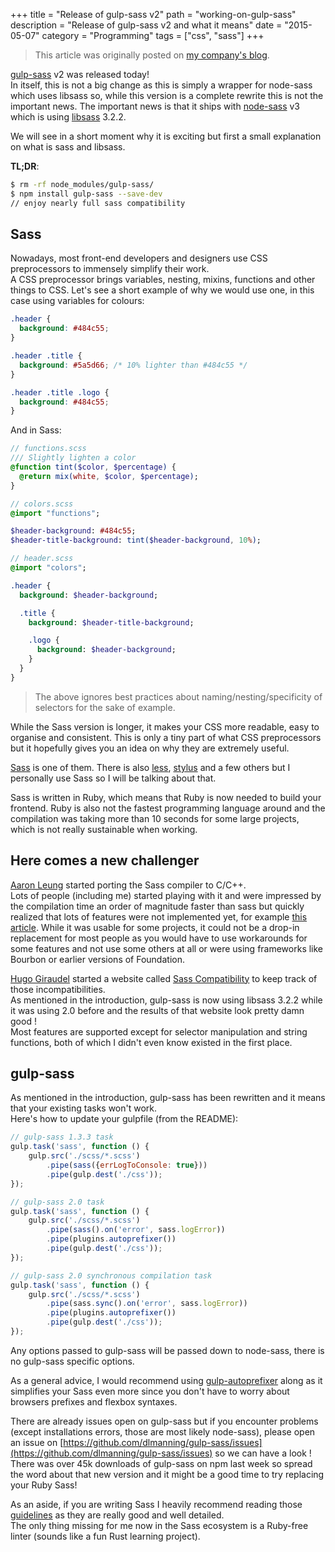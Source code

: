 +++
title = "Release of gulp-sass v2"
path = "working-on-gulp-sass"
description = "Release of gulp-sass v2 and what it means"
date = "2015-05-07"
category = "Programming"
tags = ["css", "sass"]
+++

> This article was originally posted on [my company's blog](https://blog.wearewizards.io/gulp-sass-v2-released).

[gulp-sass](https://github.com/dlmanning/gulp-sass) v2 was released today!  
In itself, this is not a big change as this is simply a wrapper for node-sass which uses libsass so, while this version is a complete rewrite this is not the important news. The important news is that it ships with [node-sass](https://github.com/sass/node-sass) v3 which is using [libsass](http://libsass.org/) 3.2.2.

We will see in a short moment why it is exciting but first a small explanation on what is sass and libsass.  

**TL;DR**:
```bash
$ rm -rf node_modules/gulp-sass/
$ npm install gulp-sass --save-dev
// enjoy nearly full sass compatibility
```

## Sass
Nowadays, most front-end developers and designers use CSS preprocessors to immensely simplify their work.  
A CSS preprocessor brings variables, nesting, mixins, functions and other things to CSS.  Let's see a short example of why we would use one, in this case using variables for colours:

```css
.header {
  background: #484c55;
}

.header .title {
  background: #5a5d66; /* 10% lighter than #484c55 */
}

.header .title .logo {
  background: #484c55;
}
```

And in Sass:
```sass
// functions.scss
/// Slightly lighten a color
@function tint($color, $percentage) {
  @return mix(white, $color, $percentage);
}

// colors.scss
@import "functions";

$header-background: #484c55;
$header-title-background: tint($header-background, 10%);

// header.scss
@import "colors";

.header {
  background: $header-background;

  .title {
    background: $header-title-background;

    .logo {
      background: $header-background;
    }
  }
}
```

> The above ignores best practices about naming/nesting/specificity of selectors for the sake of example.

While the Sass version is longer, it makes your CSS more readable, easy to organise and consistent. This is only a tiny part of what CSS preprocessors but it hopefully gives you an idea on why they are extremely useful.  

[Sass](http://sass-lang.com/) is one of them. There is also [less](http://lesscss.org/), [stylus](http://learnboost.github.io/stylus/) and a few others but I personally use Sass so I will be talking about that.  

Sass is written in Ruby, which means that Ruby is now needed to build your frontend. Ruby is also not the fastest programming language around and the compilation was taking more than 10 seconds for some large projects, which is not really sustainable when working.  

## Here comes a new challenger
[Aaron Leung](https://github.com/akhleung) started porting the Sass compiler to C/C++.  
Lots of people (including me) started playing with it and were impressed by the compilation time an order of magnitude faster than sass but quickly realized that lots of features were not implemented yet, for example [this article](http://benfrain.com/libsass-lightning-fast-sass-compiler-ready-prime-time/). While it was usable for some projects, it could not be a drop-in replacement for most people as you would have to use workarounds for some features and not use some others at all or were using frameworks like Bourbon or earlier versions of Foundation.

[Hugo Giraudel](https://twitter.com/HugoGiraudel) started a website called [Sass Compatibility](http://sass-compatibility.github.io/) to keep track of those incompatibilities.  
As mentioned in the introduction, gulp-sass is now using libsass 3.2.2 while it was using 2.0 before and the results of that website look pretty damn good !  
Most features are supported except for selector manipulation and string functions, both of which I didn't even know existed in the first place.  

## gulp-sass
As mentioned in the introduction, gulp-sass has been rewritten and it means that your existing tasks won't work.  
Here's how to update your gulpfile (from the README):

```javascript
// gulp-sass 1.3.3 task
gulp.task('sass', function () {
    gulp.src('./scss/*.scss')
        .pipe(sass({errLogToConsole: true}))
        .pipe(gulp.dest('./css'));
});

// gulp-sass 2.0 task
gulp.task('sass', function () {
    gulp.src('./scss/*.scss')
        .pipe(sass().on('error', sass.logError))
        .pipe(plugins.autoprefixer())
        .pipe(gulp.dest('./css'));
});

// gulp-sass 2.0 synchronous compilation task
gulp.task('sass', function () {
    gulp.src('./scss/*.scss')
        .pipe(sass.sync().on('error', sass.logError))
        .pipe(plugins.autoprefixer())
        .pipe(gulp.dest('./css'));
});
```

Any options passed to gulp-sass will be passed down to node-sass, there is no gulp-sass specific options.  

As a general advice, I would recommend using [gulp-autoprefixer](https://github.com/sindresorhus/gulp-autoprefixer) along as it simplifies your Sass even more since you don't have to worry about browsers prefixes and flexbox syntaxes.  

There are already issues open on gulp-sass but if you encounter problems (except installations errors, those are most likely node-sass), please open an issue on [https://github.com/dlmanning/gulp-sass/issues](https://github.com/dlmanning/gulp-sass/issues) so we can have a look !  
There was over 45k downloads of gulp-sass on npm last week so spread the word about that new version and it might be a good time to try replacing your Ruby Sass!  

As an aside, if you are writing Sass I heavily recommend reading those [guidelines](http://sass-guidelin.es/) as they are really good and well detailed.  
The only thing missing for me now in the Sass ecosystem is a Ruby-free linter (sounds like a fun Rust learning project).  
